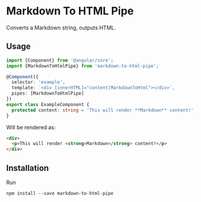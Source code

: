 # Markdown To HTML Pipe

Converts a Markdown string, outputs HTML.

## Usage

```typescript
import {Component} from '@angular/core';
import {MarkdownToHtmlPipe} from 'markdown-to-html-pipe';

@Component({
  selector: 'example',
  template: `<div [innerHTML]="content|MarkdownToHtml"></div>`,
  pipes: [MarkdownToHtmlPipe]
})
export class ExampleComponent {
  protected content: string = 'This will render **Markdown** content!';
}
```

Will be rendered as:

```html
<div>
  <p>This will render <strong>Markdown</strong> content!</p>
</div>
```

## Installation

Run

```
npm install --save markdown-to-html-pipe
```